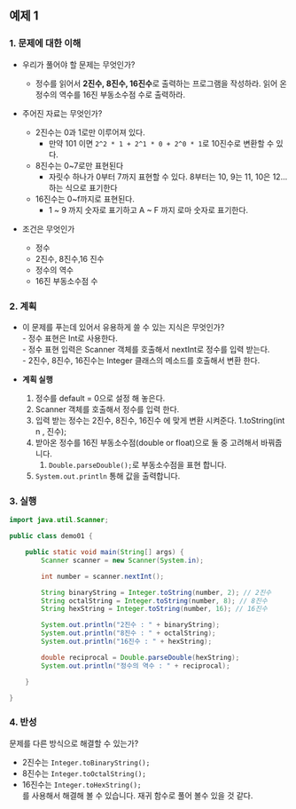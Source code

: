 ## 예제 1
### 1. 문제에 대한 이해
    
- 우리가 풀어야 할 문제는 무엇인가?
  - 정수를 읽어서 **2진수, 8진수, 16진수**로 출력하는 프로그램을 작성하라. 읽어 온 정수의 역수를 16진 부동소수점 수로 출력하라.
   
- 주어진 자료는 무엇인가?
    - 2진수는 0과 1로만 이루어져 있다.
        - 만약 101 이면 `2^2 * 1 + 2^1 * 0 + 2^0 * 1`로 10진수로 변환할 수 있다.
    - 8진수는 0~7로만 표현된다
        - 자릿수 하나가 0부터 7까지 표현할 수 있다. 8부터는 10, 9는 11, 10은 12...하는 식으로 표기한다
    - 16진수는 0~f까지로 표현된다.
        - 1 ~ 9 까지 숫자로 표기하고 A ~ F 까지 로마 숫자로 표기한다.
- 조건은 무엇인가
    - 정수
    - 2진수, 8진수,16 진수
    - 정수의 역수
    - 16진 부동소수점 수

### 2. 계획  
  - 이 문제를 푸는데 있어서 유용하게 쓸 수 있는 지식은 무엇인가?  
         - 정수 표현은 Int로 사용한다.  
         - 정수 표현 입력은 Scanner 객체를 호출해서 nextInt로 정수를 입력 받는다.  
         - 2진수, 8진수, 16진수는 Integer 클래스의 메소드를 호출해서 변환 한다.

  - **계획 실행**
    1. 정수를 default  = 0으로 설정 해 놓은다.
    2. Scanner 객체를 호출해서 정수를 입력 한다.
    3. 입력 받는 정수는 2진수, 8진수, 16진수 에 맞게 변환 시켜준다.
       1.toString(int n , 진수); 
    4. 받아온 정수를 16진 부동소수점(double or float)으로 둘 중 고려해서 바꿔줍니다.
       1. `Double.parseDouble();`로 부동소수점을 표현 합니다. 
    5. `System.out.println` 통해 값을 출력합니다.

### 3. 실행
```java
import java.util.Scanner;

public class demo01 {

    public static void main(String[] args) {
        Scanner scanner = new Scanner(System.in);

        int number = scanner.nextInt();

        String binaryString = Integer.toString(number, 2); // 2진수
        String octalString = Integer.toString(number, 8); // 8진수
        String hexString = Integer.toString(number, 16); // 16진수

        System.out.println("2진수 : " + binaryString);
        System.out.println("8진수 : " + octalString);
        System.out.println("16진수 : " + hexString);

        double reciprocal = Double.parseDouble(hexString);
        System.out.println("정수의 역수 : " + reciprocal);

    }

}
```

### 4. 반성
문제를 다른 방식으로 해결할 수 있는가?
* 2진수는 `Integer.toBinaryString();`
* 8진수는 `Integer.toOctalString();`
* 16진수는 `Integer.toHexString();`  
를 사용해서 해결해 볼 수 있습니다.
재귀 함수로 풀어 볼수 있을 것 같다.
